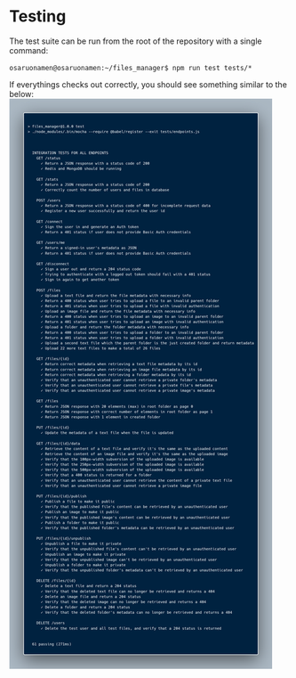 # Testing
The test suite can be run from the root of the repository with a single command:
```
osaruonamen@osaruonamen:~/files_manager$ npm run test tests/*
```
If everythings checks out correctly, you should see something similar to the below:
![FilesManager test results](filesManager%20testResult.png)